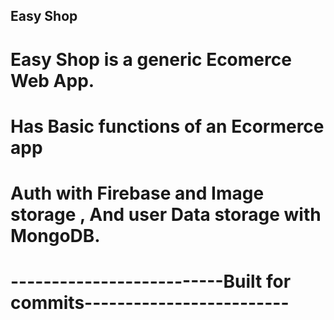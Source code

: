 ## Easy Shop
# Easy Shop is a generic Ecomerce Web App. 
# Has Basic functions of an Ecormerce app
# Auth with Firebase and Image storage , And user Data storage with MongoDB.
# --------------------------Built for commits-------------------------